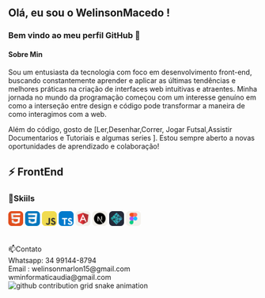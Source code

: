## Olá, eu sou o WelinsonMacedo ! 
### Bem vindo ao meu perfil GitHub 👋</br>
#### Sobre Min </br>
Sou um entusiasta da tecnologia com foco em desenvolvimento front-end, buscando constantemente aprender e aplicar as últimas tendências e melhores práticas na criação de interfaces web intuitivas e atraentes. Minha jornada no mundo da programação começou com um interesse genuíno em como a interseção entre design e código pode transformar a maneira de como interagimos com a web.

 Além do código, gosto de [Ler,Desenhar,Correr, Jogar Futsal,Assistir Documentarios e Tutoriais e algumas series   ]. Estou sempre aberto a novas oportunidades de aprendizado e colaboração!
## ⚡ FrontEnd</br>
### 🤔Skiils</br>
<div styles="display:flex; flex-directon:row; "> 
<img src="https://raw.githubusercontent.com/tandpfun/skill-icons/de91fca307a83d75fc5b1f6ce24540454acead41/icons/HTML.svg" width="30px"/>
<img src="https://raw.githubusercontent.com/tandpfun/skill-icons/de91fca307a83d75fc5b1f6ce24540454acead41/icons/CSS.svg" width="30px"/>
<img src="https://raw.githubusercontent.com/tandpfun/skill-icons/de91fca307a83d75fc5b1f6ce24540454acead41/icons/JavaScript.svg" width="30px"/>
<img src="https://raw.githubusercontent.com/tandpfun/skill-icons/de91fca307a83d75fc5b1f6ce24540454acead41/icons/TypeScript.svg" width="30px"/>
<img src="https://raw.githubusercontent.com/tandpfun/skill-icons/de91fca307a83d75fc5b1f6ce24540454acead41/icons/Angular-Light.svg" width="30px"/>
<img src="https://raw.githubusercontent.com/tandpfun/skill-icons/de91fca307a83d75fc5b1f6ce24540454acead41/icons/NextJS-Light.svg" width="30px"/>
<img src="https://raw.githubusercontent.com/tandpfun/skill-icons/de91fca307a83d75fc5b1f6ce24540454acead41/icons/Netlify-Dark.svg" width="30px"/>
<img src="https://raw.githubusercontent.com/tandpfun/skill-icons/de91fca307a83d75fc5b1f6ce24540454acead41/icons/Figma-Light.svg" width="30px"/>
</div></br>
 </br>
 📫Contato</br>
Whatsapp: 34 99144-8794</br>
Email : welinsonmarlon15@gmail.com</br>
wminformaticaudia@gmail.com</br>
<picture>
  <source media="(prefers-color-scheme: dark)" srcset="https://raw.githubusercontent.com/YourUser/YourUser/output/github-contribution-grid-snake-dark.svg">
  <source media="(prefers-color-scheme: light)" srcset="https://raw.githubusercontent.com/YourUser/YourUser/output/github-contribution-grid-snake.svg">
  <img alt="github contribution grid snake animation" src="https://raw.githubusercontent.com/YourUser/YourUser/output/github-contribution-grid-snake.svg">
</picture>

